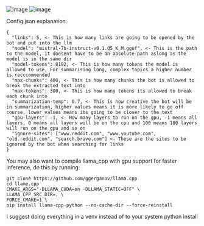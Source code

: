 ![image](https://github.com/user-attachments/assets/7c7a7823-3a8a-4b6a-8389-18f9183ccf1e)
![image](https://github.com/user-attachments/assets/18d572ca-1fce-447b-9d1a-3a8b920591d5)

Config.json explanation:
```
{
  "links": 5, <- This is how many links are going to be opened by the bot and put into the llm
  "model": "mistral-7b-instruct-v0.1.Q5_K_M.gguf", <- This is the path to the model, it doesent have to be an absolute path aslong as the model is in the same dir
  "model-tokens": 8192, <- This is how many tokens the model is allowed to use, For summarising long, complex topics a higher number is recccommended
  "max-chunks": 400, <- This is how many chunks the bot is allowed to break the extracted text into
  "max-tokens": 300, <- This is how many tokens its allowed to break each chunk into
  "summarization-temp": 0.7, <- This is how creative the bot will be in summarization, higher values means it is more likely to go off course, lower values means its going to be closer to the text
  "gpu-layers": -1, <- How many layers to run on the gpu, -1 means all layers, 0 means all layers will be on the cpu and 100 means 100 layers will run on the gpu and so on
  "ignore-sites": ["www.reddit.com", "www.youtube.com", "old.reddit.com", "search.brave.com"] <- These are the sites to be ignored by the bot when searching for links
}
```

You may also want to compile llama_cpp with gpu support for faster inference, do this by running:
```
git clone https://github.com/ggerganov/llama.cpp
cd llame.cpp
CMAKE_ARGS="-DLLAMA_CUDA=on -DLLAMA_STATIC=OFF" \
LLAMA_CPP_SRC_DIR=. \
FORCE_CMAKE=1 \
pip install llama-cpp-python --no-cache-dir --force-reinstall
```
I suggest doing everything in a venv instead of to your system python install
